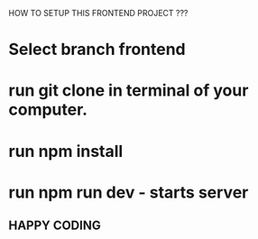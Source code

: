 HOW TO SETUP THIS FRONTEND PROJECT ???

# Select branch frontend
# run   git clone <URL>   in terminal of your computer.
# run   npm install
# run   npm run dev - starts server 

##  HAPPY CODING ##

